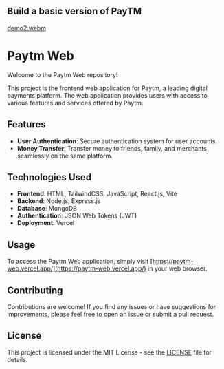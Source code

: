 ## Build a basic version of PayTM
[demo2.webm](https://github.com/aakashsharma003/PaytmWeb/assets/122847899/7a15541b-acdf-4bb0-b141-9249192c9add)

# Paytm Web

Welcome to the Paytm Web repository!

This project is the frontend web application for Paytm, a leading digital payments platform. The web application provides users with access to various features and services offered by Paytm.

## Features

- **User Authentication**: Secure authentication system for user accounts.
- **Money Transfer**: Transfer money to friends, family, and merchants seamlessly on the same platform.

## Technologies Used

- **Frontend**: HTML, TailwindCSS, JavaScript, React.js, Vite
- **Backend**: Node.js, Express.js
- **Database**: MongoDB
- **Authentication**: JSON Web Tokens (JWT)
- **Deployment**: Vercel

## Usage

To access the Paytm Web application, simply visit [https://paytm-web.vercel.app/](https://paytm-web.vercel.app/) in your web browser.

## Contributing

Contributions are welcome! If you find any issues or have suggestions for improvements, please feel free to open an issue or submit a pull request.

## License

This project is licensed under the MIT License - see the [LICENSE](LICENSE) file for details.


